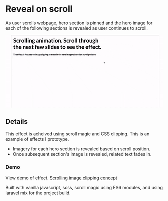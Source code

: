# Reveal on scroll

As user scrolls webpage, hero section is pinned and the hero image for each of the following sections is revealed as user continues to scroll.

![Clippath scrolling effect](resources/scrollClip.gif)


## Details
This effect is acheived using scroll magic and CSS clipping. This is an example of effects I prototype.

* Imagery for each hero section is revealed based on scroll position.
* Once subsequent section's image is revealed, related text fades in.


### Demo

View demo of effect.
[Scrolling image clipping concept](https://bournecreative.github.io/bournecreative.scrollClipPath.io/)

Built with vanilla javascript, scss, scroll magic using ES6 modules, and using laravel mix for the project build.
